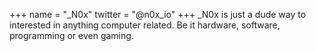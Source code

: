 +++
name = "_N0x"
twitter = "@n0x_io"
+++
_N0x is just a dude way to interested in anything computer related. Be it hardware, software, programming or even gaming.
